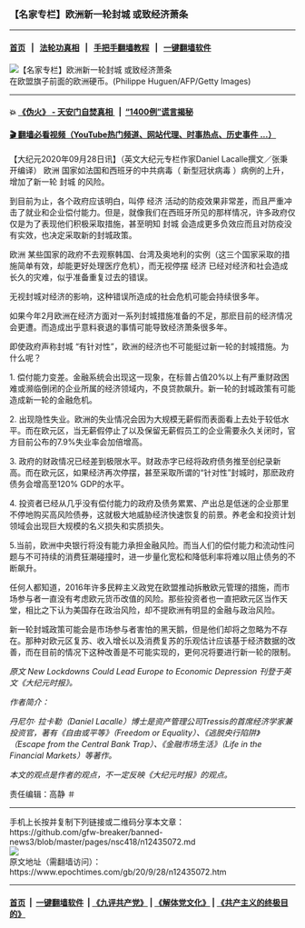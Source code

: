### 【名家专栏】欧洲新一轮封城 或致经济萧条
------------------------

#### [首页](https://github.com/gfw-breaker/banned-news3/blob/master/README.md) &nbsp;&nbsp;|&nbsp;&nbsp; [法轮功真相](https://github.com/begood0513/basic/blob/master/README.md)  &nbsp;&nbsp;|&nbsp;&nbsp; [手把手翻墙教程](https://github.com/gfw-breaker/guides/wiki)  &nbsp;&nbsp;|&nbsp;&nbsp; [一键翻墙软件](https://github.com/gfw-breaker/nogfw/blob/master/README.md)  



<div><img alt="【名家专栏】欧洲新一轮封城 或致经济萧条" class="attachment-djy_600_400 size-djy_600_400 wp-post-image" src="https://i.epochtimes.com/assets/uploads/2020/09/EU-Tax-Evasion-154055656-e1535261641114-1200x765-600x400.jpg"/>
<div class="caption">
 在欧盟旗子前面的欧洲硬币。(Philippe Huguen/AFP/Getty Images)
</div></div><hr/>

#### 💥 [《伪火》 - 天安门自焚真相 ](http://158.247.195.190:10000/videos/blog/weihuo.html)&nbsp; |&nbsp; [“1400例”谎言揭秘  ](http://158.247.195.190:10000/videos/blog/jiexi1400.html)

#### [ 🎬  翻墙必看视频（YouTube热门频道、网站代理、时事热点、历史事件 ...）](https://github.com/gfw-breaker/links/blob/master/banned.md)

<div><p>
 【大纪元2020年09月28日讯】（英文大纪元专栏作家Daniel Lacalle撰文／张秉开编译）
 <ok href="https://www.epochtimes.com/gb/tag/%E6%AC%A7%E6%B4%B2.html">
  欧洲
 </ok>
 国家如法国和西班牙的中共病毒（
 <ok href="https://www.epochtimes.com/gb/tag/%E6%96%B0%E5%9E%8B%E5%86%A0%E7%8A%B6%E7%97%85%E6%AF%92.html">
  新型冠状病毒
 </ok>
 ）病例的上升，增加了新一轮
 <ok href="https://www.epochtimes.com/gb/tag/%E5%B0%81%E5%9F%8E.html">
  封城
 </ok>
 的风险。
</p>
<p>
 到目前为止，各个政府应该明白，叫停
 <ok href="https://www.epochtimes.com/gb/tag/%E7%BB%8F%E6%B5%8E.html">
  经济
 </ok>
 活动的防疫效果非常差，而且严重冲击了就业和企业偿付能力。但是，就像我们在西班牙所见的那样情况，许多政府仅仅是为了表现他们积极采取措施，甚至明知
 <ok href="https://www.epochtimes.com/gb/tag/%E5%B0%81%E5%9F%8E.html">
  封城
 </ok>
 会造成更多负效应而且对防疫没有实效，也决定采取新的封城政策。
</p>
<p>
 <ok href="https://www.epochtimes.com/gb/tag/%E6%AC%A7%E6%B4%B2.html">
  欧洲
 </ok>
 某些国家的政府不去观察韩国、台湾及奥地利的实例（这三个国家采取的措施简单有效，却能更好处理医疗危机），而无视停摆
 <ok href="https://www.epochtimes.com/gb/tag/%E7%BB%8F%E6%B5%8E.html">
  经济
 </ok>
 已经对经济和社会造成长久的灾难，似乎准备重复过去的错误。
</p>
<p>
 无视封城对经济的影响，这种错误所造成的社会危机可能会持续很多年。
</p>
<p>
 如果今年2月欧洲在经济方面对一系列封城措施准备的不足，那麽目前的经济情况会更遭。而造成出乎意料衰退的事情可能导致经济萧条很多年。
</p>
<p>
 即使政府声称封城 “有针对性”，欧洲的经济也不可能挺过新一轮的封城措施。为什么呢？
</p>
<p>
 1. 偿付能力变差。金融系统会出现这一现象，在标普占值20%以上有严重财政困难或濒临倒闭的企业所属的经济领域内，不良贷款飙升。新一轮的封城政策有可能造成新一轮的金融危机。
</p>
<p>
 2. 出现隐性失业。欧洲的失业情况会因为大规模无薪假而表面看上去处于较低水平。而在欧元区，当无薪假停止了以及保留无薪假员工的企业需要永久关闭时，官方目前公布的7.9%失业率会加倍增高。
</p>
<p>
 3. 政府的财政情况已经差到极限水平。财政赤字已经将政府债务推至创纪录新高。而在欧元区，如果经济再次停摆，甚至采取所谓的“针对性”封城时，那麽政府债务会增高至120% GDP的水平。
</p>
<p>
 4. 投资者已经从几乎没有偿付能力的政府及债务累累、产出总是低迷的企业那里不停地购买高风险债券，这就极大地威胁经济快速恢复的前景。养老金和投资计划领域会出现巨大规模的名义损失和实质损失。
</p>
<p>
 5.当前，欧洲中央银行将没有能力承担金融风险。而当人们的偿付能力和流动性问题与不可持续的消费狂潮碰撞时，进一步量化宽松和降低利率将难以阻止债务的不断飙升。
</p>
<p>
 任何人都知道，2016年许多民粹主义政党在欧盟推动拆散欧元管理的措施，而市场参与者一直没有考虑欧元货币改值的风险。那些投资者也一直把欧元区当作天堂，相比之下认为美国存在政治风险，却不提欧洲有明显的金融与政治风险。
</p>
<p>
 新一轮封城政策可能会是市场参与者害怕的黑天鹅，但是他们却将之忽略为不存在。那种对欧元区复苏、收入增长以及消费复苏的乐观估计应该基于经济数据的改善，而在目前的情况下这种改善是不可能实现的，更何况将要进行新一轮的限制。
</p>
<p>
 <em>
  原文
  <ok href="https://www.theepochtimes.com/new-lockdowns-could-lead-europe-to-economic-depression_3507140.html">
   New Lockdowns Could Lead Europe to Economic Depression
  </ok>
  刊登于英文《大纪元时报》。
 </em>
</p>
<p>
 <em>
  作者简介：
 </em>
</p>
<p>
 <em>
  丹尼尔‧ 拉卡勒（Daniel Lacalle）博士是资产管理公司Tressis的首席经济学家兼投资官，著有《自由或平等》（Freedom or Equality）、《逃脱央行陷阱》（Escape from the Central Bank Trap）、《金融市场生活》（Life in the Financial Markets）等著作。
 </em>
</p>
<p>
 <em>
  本文的观点是作者的观点，不一定反映《大纪元时报》的观点。
 </em>
</p>
<p>
 责任编辑：高静 ＃
</p>
</div>
<hr/>
手机上长按并复制下列链接或二维码分享本文章：<br/>
https://github.com/gfw-breaker/banned-news3/blob/master/pages/nsc418/n12435072.md <br/>
<a href='https://github.com/gfw-breaker/banned-news3/blob/master/pages/nsc418/n12435072.md'><img src='https://github.com/gfw-breaker/banned-news3/blob/master/pages/nsc418/n12435072.md.png'/></a> <br/>
原文地址（需翻墙访问）：https://www.epochtimes.com/gb/20/9/28/n12435072.htm


------------------------
#### [首页](https://github.com/gfw-breaker/banned-news3/blob/master/README.md) &nbsp;|&nbsp; [一键翻墙软件](https://github.com/gfw-breaker/nogfw/blob/master/README.md) &nbsp;| [《九评共产党》](https://github.com/gfw-breaker/9ping.md/blob/master/README.md#九评之一评共产党是什么) | [《解体党文化》](https://github.com/gfw-breaker/jtdwh.md/blob/master/README.md) | [《共产主义的终极目的》](https://github.com/gfw-breaker/gczydzjmd.md/blob/master/README.md)


<img src='http://gfw-breaker.win/banned-news3/pages/nsc418/n12435072.md' width='0px' height='0px'/>